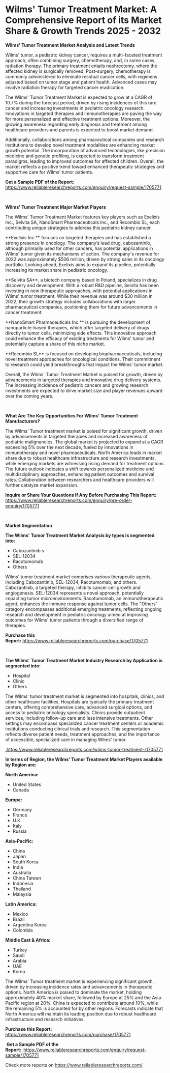 <p><h1>Wilms' Tumor Treatment Market: A Comprehensive Report of its Market Share & Growth Trends 2025 - 2032</h1></p><p><strong>Wilms' Tumor Treatment Market Analysis and Latest Trends</strong></p>
<p><p>Wilms' tumor, a pediatric kidney cancer, requires a multi-faceted treatment approach, often combining surgery, chemotherapy, and, in some cases, radiation therapy. The primary treatment entails nephrectomy, where the affected kidney is surgically removed. Post-surgery, chemotherapy is commonly administered to eliminate residual cancer cells, with regimens adjusted based on tumor stage and patient health. Advanced cases may involve radiation therapy for targeted cancer eradication.</p><p>The Wilms' Tumor Treatment Market is expected to grow at a CAGR of 10.7% during the forecast period, driven by rising incidences of this rare cancer and increasing investments in pediatric oncology research. Innovations in targeted therapies and immunotherapies are paving the way for more personalized and effective treatment options. Moreover, the growing awareness regarding early diagnosis and treatment among healthcare providers and parents is expected to boost market demand.</p><p>Additionally, collaborations among pharmaceutical companies and research institutions to develop novel treatment modalities are enhancing market growth potential. The incorporation of advanced technologies, like precision medicine and genetic profiling, is expected to transform treatment paradigms, leading to improved outcomes for affected children. Overall, the market reflects a positive trend toward enhanced therapeutic strategies and supportive care for Wilms’ tumor patients.</p></p>
<p><strong>Get a Sample PDF of the Report:&nbsp;</strong> <a href="https://www.reliableresearchreports.com/enquiry/request-sample/1705771?utm_campaign=2201&utm_medium=2&utm_source=Github&utm_content=ia&utm_term=27032025&utm_id=wilms-tumor-treatment">https://www.reliableresearchreports.com/enquiry/request-sample/1705771</a></p>
<p>&nbsp;</p>
<p><strong>Wilms' Tumor Treatment Major Market Players</strong></p>
<p><p>The Wilms' Tumor Treatment Market features key players such as Exelixis Inc., Selvita SA, NanoSmart Pharmaceuticals Inc., and Recombio SL, each contributing unique strategies to address this pediatric kidney cancer.</p><p>**Exelixis Inc.** focuses on targeted therapies and has established a strong presence in oncology. The company’s lead drug, cabozantinib, although primarily used for other cancers, has potential applications in Wilms' tumor given its mechanisms of action. The company's revenue for 2022 was approximately $506 million, driven by strong sales in its oncology portfolio. Looking ahead, Exelixis aims to expand its pipeline, potentially increasing its market share in pediatric oncology.</p><p>**Selvita SA**, a biotech company based in Poland, specializes in drug discovery and development. With a robust R&D pipeline, Selvita has been investing in new therapeutic approaches, with potential applications in Wilms' tumor treatment. While their revenue was around $30 million in 2022, their growth strategy includes collaborations with larger pharmaceutical companies, positioning them for future advancements in cancer treatment.</p><p>**NanoSmart Pharmaceuticals Inc.** is pursuing the development of nanoparticle-based therapies, which offer targeted delivery of drugs directly to tumor cells, minimizing side effects. This innovative approach could enhance the efficacy of existing treatments for Wilms' tumor and potentially capture a share of this niche market.</p><p>**Recombio SL** is focused on developing biopharmaceuticals, including novel treatment approaches for oncological conditions. Their commitment to research could yield breakthroughs that impact the Wilms' tumor market. </p><p>Overall, the Wilms' Tumor Treatment Market is poised for growth, driven by advancements in targeted therapies and innovative drug delivery systems. The increasing incidence of pediatric cancers and growing research investments are expected to drive market size and player revenues upward over the coming years.</p></p>
<p>&nbsp;</p>
<p><strong>What Are The Key Opportunities For Wilms' Tumor Treatment Manufacturers?</strong></p>
<p><p>The Wilms' Tumor treatment market is poised for significant growth, driven by advancements in targeted therapies and increased awareness of pediatric malignancies. The global market is projected to expand at a CAGR exceeding 5% over the next decade, fueled by innovations in immunotherapy and novel pharmaceuticals. North America leads in market share due to robust healthcare infrastructure and research investments, while emerging markets are witnessing rising demand for treatment options. The future outlook indicates a shift towards personalized medicine and multidisciplinary approaches, enhancing patient outcomes and survival rates. Collaboration between researchers and healthcare providers will further catalyze market expansion.</p></p>
<p><strong>Inquire or Share Your Questions If Any Before Purchasing This Report:</strong> <a href="https://www.reliableresearchreports.com/enquiry/pre-order-enquiry/1705771?utm_campaign=2201&utm_medium=2&utm_source=Github&utm_content=ia&utm_term=27032025&utm_id=wilms-tumor-treatment">https://www.reliableresearchreports.com/enquiry/pre-order-enquiry/1705771</a></p>
<p>&nbsp;</p>
<p><strong>Market Segmentation</strong></p>
<p><strong>The Wilms' Tumor Treatment Market Analysis by types is segmented into:</strong></p>
<p><ul><li>Cabozantinib s</li><li>SEL-12034</li><li>Racotumomab</li><li>Others</li></ul></p>
<p><p>Wilms' tumor treatment market comprises various therapeutic agents, including Cabozantinib, SEL-12034, Racotumomab, and others. Cabozantinib, a targeted therapy, inhibits cancer cell growth and angiogenesis. SEL-12034 represents a novel approach, potentially impacting tumor microenvironments. Racotumomab, an immunotherapeutic agent, enhances the immune response against tumor cells. The "Others" category encompasses additional emerging treatments, reflecting ongoing research and development in pediatric oncology aimed at improving outcomes for Wilms' tumor patients through a diversified range of therapies.</p></p>
<p><strong>Purchase this Report:&nbsp;</strong><a href="https://www.reliableresearchreports.com/purchase/1705771?utm_campaign=2201&utm_medium=2&utm_source=Github&utm_content=ia&utm_term=27032025&utm_id=wilms-tumor-treatment">https://www.reliableresearchreports.com/purchase/1705771</a></p>
<p>&nbsp;</p>
<p><strong>The Wilms' Tumor Treatment Market Industry Research by Application is segmented into:</strong></p>
<p><ul><li>Hospital</li><li>Clinic</li><li>Others</li></ul></p>
<p><p>The Wilms' tumor treatment market is segmented into hospitals, clinics, and other healthcare facilities. Hospitals are typically the primary treatment centers, offering comprehensive care, advanced surgical options, and access to pediatric oncology specialists. Clinics provide outpatient services, including follow-up care and less intensive treatments. Other settings may encompass specialized cancer treatment centers or academic institutions conducting clinical trials and research. This segmentation reflects diverse patient needs, treatment approaches, and the importance of accessible, specialized care in managing Wilms' tumor.</p></p>
<p><a href="https://www.reliableresearchreports.com/wilms-tumor-treatment-r1705771?utm_campaign=2201&utm_medium=2&utm_source=Github&utm_content=ia&utm_term=27032025&utm_id=wilms-tumor-treatment">&nbsp;https://www.reliableresearchreports.com/wilms-tumor-treatment-r1705771</a></p>
<p><strong>In terms of Region, the Wilms' Tumor Treatment Market Players available by Region are:</strong></p>
<p>
    <p> <strong> North America: </strong>
        <ul>
            <li>United States</li>
            <li>Canada</li>
        </ul>
        </p> 
    <p> <strong> Europe: </strong>
        <ul>
            <li>Germany</li>
            <li>France</li>
            <li>U.K.</li>
            <li>Italy</li>
            <li>Russia</li>
        </ul>
        </p> 
    <p> <strong> Asia-Pacific: </strong>
        <ul>
            <li>China</li>
            <li>Japan</li>
            <li>South Korea</li>
            <li>India</li>
            <li>Australia</li>
            <li>China Taiwan</li>
            <li>Indonesia</li>
            <li>Thailand</li>
            <li>Malaysia</li>
        </ul>
        </p> 
    <p> <strong> Latin America: </strong>
        <ul>
            <li>Mexico</li>
            <li>Brazil</li>
            <li>Argentina Korea</li>
            <li>Colombia</li>
        </ul>
        </p> 
    <p> <strong> Middle East & Africa: </strong>
        <ul>
            <li>Turkey</li>
            <li>Saudi</li>
            <li>Arabia</li>
            <li>UAE</li>
            <li>Korea</li>
        </ul>
    </p>
    </p>
<p><p>The Wilms' Tumor treatment market is experiencing significant growth, driven by increasing incidence rates and advancements in therapeutic options. North America is poised to dominate the market, holding approximately 40% market share, followed by Europe at 25% and the Asia-Pacific region at 20%. China is expected to contribute around 10%, while the remaining 5% is accounted for by other regions. Forecasts indicate that North America will maintain its leading position due to robust healthcare infrastructure and research initiatives.</p></p>
<p><strong>Purchase this Report: </strong><a href="https://www.reliableresearchreports.com/purchase/1705771?utm_campaign=2201&utm_medium=2&utm_source=Github&utm_content=ia&utm_term=27032025&utm_id=wilms-tumor-treatment">https://www.reliableresearchreports.com/purchase/1705771</a></p>
<p>&nbsp;<strong>Get a Sample PDF of the Report:&nbsp;&nbsp;</strong><a href="https://www.reliableresearchreports.com/enquiry/request-sample/1705771?utm_campaign=2201&utm_medium=2&utm_source=Github&utm_content=ia&utm_term=27032025&utm_id=wilms-tumor-treatment">https://www.reliableresearchreports.com/enquiry/request-sample/1705771</a></p>
<p><strong></strong></p>
<p>Check more reports on <a href="https://www.reliableresearchreports.com/?utm_campaign=2201&utm_medium=2&utm_source=Github&utm_content=ia&utm_term=27032025&utm_id=wilms-tumor-treatment">https://www.reliableresearchreports.com/</a></p>
